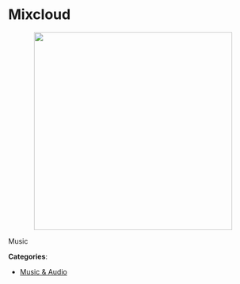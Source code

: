 # Mixcloud
<p align="center">
    <img width="400" src="https://raw.githubusercontent.com/apis-list/apis-list/apis/mixcloud/logo_256x256.png" />
</p>

Music



**Categories**:

- [Music & Audio](https://github.com/apis-list/apis-list#music-and-audio)



